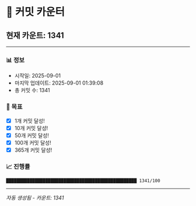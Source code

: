 # 🔢 커밋 카운터

## 현재 카운트: 1341

---

### 📊 정보
- 시작일: 2025-09-01
- 마지막 업데이트: 2025-09-01 01:39:08
- 총 커밋 수: 1341

### 🎯 목표
- [x] 1개 커밋 달성!
- [x] 10개 커밋 달성!
- [x] 50개 커밋 달성!
- [x] 100개 커밋 달성!
- [x] 365개 커밋 달성!

### 📈 진행률
```
██████████████████████████████████████████████████ 1341/100
```

---
*자동 생성됨 - 카운트: 1341*
